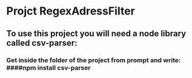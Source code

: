 # Projct RegexAdressFilter

## To use this project you will need a node library called csv-parser:

### Get inside the folder of the project from prompt and write: ####npm install csv-parser 